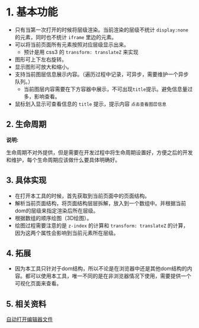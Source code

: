 # 1. 基本功能

- 只有当第一次打开的时候将层级渲染。当前渲染的层级不统计 `display:none` 的元素，同时也不统计 `iframe` 里边的元素。
- 可以将当前页面所有元素按照对应层级显示出来。
  - 预计是用 css3 的 `transform: translateZ` 来实现
- 图形可上下左右旋转。
- 显示图形可放大和缩小。
- 支持当前图层信息展示内容。（遍历过程中记录，可异步，需要维护一个异步队列。）
  - 当前图层内容需要在下方容器中展示，不可出现`title`提示。避免信息量过多，影响查看。
- 鼠标划入显示可查看信息的 `title` 提示，提示内容 `点击查看图层信息`

## 2. 生命周期

**说明:**

生命周期不对外提供，但是需要在开发过程中将生命周期设置好，方便之后的开发和维护，每个生命周期应该做什么要具体明确好。

## 3. 具体实现

- 在打开本工具的时候，首先获取到当前页面中的页面结构。
- 解析当前页面结构，将页面结构层层拆解，放入到一个数组中。并根据当前dom的层级来指定渲染后所在层级。
- 根据数组的顺序绘图（3D绘图）。
- 绘图过程需要注意的是 `z-index` 的计算和 `transform: translateZ` 的计算，因为这两个属性会影响到当前元素所在层级。

## 4. 拓展

- 因为本工具只针对于dom结构，所以不论是在浏览器中还是其他dom结构的内容。都可以使用本工具，唯一不同的是在非浏览器情况下使用，需要提供一个可视化页面来查看。

## 5. 相关资料
[自动打开编辑器文件](https://juejin.cn/post/6901466406823575560) 
